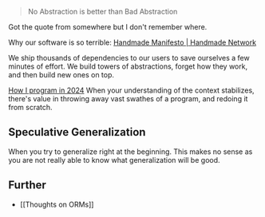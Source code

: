 
> No Abstraction is better than Bad Abstraction 

Got the quote from somewhere but I don't remember where.

Why our software is so terrible:
[Handmade Manifesto | Handmade Network](https://handmade.network/manifesto)

We ship thousands of dependencies to our users to save ourselves a few minutes of effort. We build towers of abstractions, forget how they work, and then build new ones on top.


[How I program in 2024](http://akkartik.name/post/programming-2024)
When your understanding of the context stabilizes, there's value in throwing away vast swathes of a program, and redoing it from scratch.


## Speculative Generalization

When you try to generalize right at the beginning. This makes no sense as you are not really able to know what generalization will be good.


## Further 

- [[Thoughts on ORMs]]